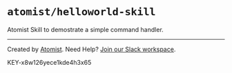 # `atomist/helloworld-skill` 

Atomist Skill to demostrate a simple command handler.
 
--- 
 
Created by [Atomist][atomist]. 
Need Help?  [Join our Slack workspace][slack]. 
                          
[atomist]: https://atomist.com/ (Atomist - How Teams Deliver Software)
[slack]: https://join.atomist.com/ (Atomist Community Slack)

KEY-x8w126yece1kde4h3x65
 
